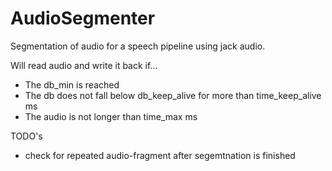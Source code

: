 # AudioSegmenter
Segmentation of audio for a speech pipeline using jack audio. 

Will read audio and write it back if...
   - The db_min is reached
   - The db does not fall below db_keep_alive for more than time_keep_alive ms
   - The audio is not longer than time_max ms

TODO's
   - check for repeated audio-fragment after segemtnation is finished